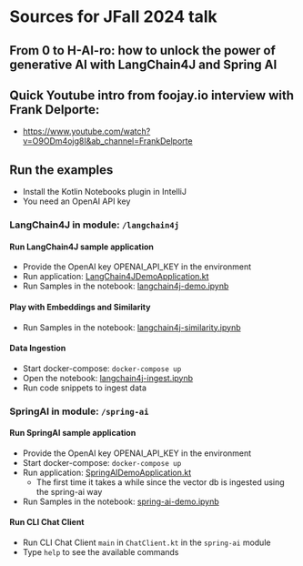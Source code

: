 # Sources for JFall 2024 talk 
## From 0 to H-AI-ro: how to unlock the power of generative AI with LangChain4J and Spring AI
## Quick Youtube intro from foojay.io interview with Frank Delporte:
- https://www.youtube.com/watch?v=O9ODm4ojg8I&ab_channel=FrankDelporte

## Run the examples
- Install the Kotlin Notebooks plugin in IntelliJ
- You need an OpenAI API key

### LangChain4J in module: `/langchain4j`

#### Run LangChain4J sample application
- Provide the OpenAI key OPENAI_API_KEY in the environment
- Run application: [LangChain4JDemoApplication.kt](langchain4j/src/main/kotlin/dev/example/LangChain4JDemoApplication.kt)
- Run Samples in the notebook: [langchain4j-demo.ipynb](langchain4j/langchain4j-demo.ipynb)


#### Play with Embeddings and Similarity
- Run Samples in the notebook: [langchain4j-similarity.ipynb](langchain4j/langchain4j-similarity.ipynb)


#### Data Ingestion
- Start docker-compose: `docker-compose up`
- Open the notebook: [langchain4j-ingest.ipynb](langchain4j/langchain4j-ingest.ipynb)
- Run code snippets to ingest data

### SpringAI in module: `/spring-ai`

#### Run SpringAI sample application
- Provide the OpenAI key OPENAI_API_KEY in the environment
- Start docker-compose: `docker-compose up`
- Run application: [SpringAIDemoApplication.kt](spring-ai/src/main/kotlin/dev/example/SpringAIDemoApplication.kt)
  - The first time it takes a while since the vector db is ingested using the spring-ai way
- Run Samples in the notebook: [spring-ai-demo.ipynb](spring-ai/spring-ai-demo.ipynb)


#### Run CLI Chat Client
- Run CLI Chat Client `main` in `ChatClient.kt` in the `spring-ai` module
- Type `help` to see the available commands
